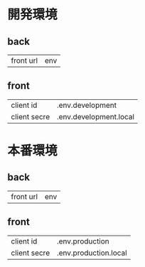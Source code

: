 # 開発環境
## back
|           |     |
| --------- | --- |
| front url | env |
## front
|              |                        |
| ------------ | ---------------------- |
| client id    | .env.development       |
| client secre | .env.development.local |

# 本番環境
## back
|           |     |
| --------- | --- |
| front url | env |
## front
|              |                       |
| ------------ | --------------------- |
| client id    | .env.production       |
| client secre | .env.production.local |
